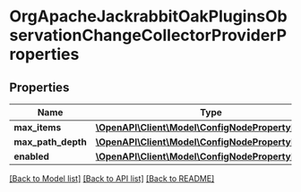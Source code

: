 # OrgApacheJackrabbitOakPluginsObservationChangeCollectorProviderProperties

## Properties
Name | Type | Description | Notes
------------ | ------------- | ------------- | -------------
**max_items** | [**\OpenAPI\Client\Model\ConfigNodePropertyInteger**](ConfigNodePropertyInteger.md) |  | [optional] 
**max_path_depth** | [**\OpenAPI\Client\Model\ConfigNodePropertyInteger**](ConfigNodePropertyInteger.md) |  | [optional] 
**enabled** | [**\OpenAPI\Client\Model\ConfigNodePropertyBoolean**](ConfigNodePropertyBoolean.md) |  | [optional] 

[[Back to Model list]](../README.md#documentation-for-models) [[Back to API list]](../README.md#documentation-for-api-endpoints) [[Back to README]](../README.md)



